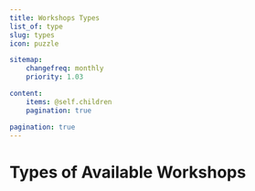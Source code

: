```yaml
---
title: Workshops Types
list_of: type
slug: types
icon: puzzle

sitemap:
    changefreq: monthly
    priority: 1.03

content:
    items: @self.children
    pagination: true

pagination: true
---
```

# Types of Available Workshops